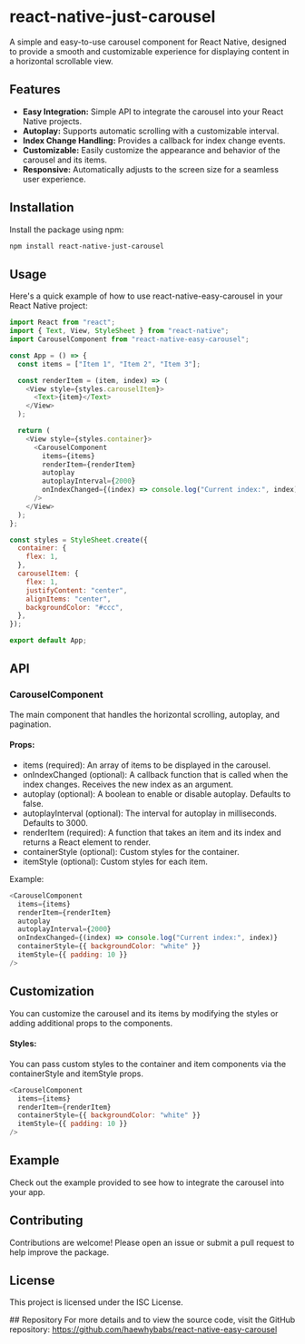 # react-native-just-carousel

A simple and easy-to-use carousel component for React Native, designed to provide a smooth and customizable experience for displaying content in a horizontal scrollable view.

## Features

- **Easy Integration:** Simple API to integrate the carousel into your React Native projects.
- **Autoplay:** Supports automatic scrolling with a customizable interval.
- **Index Change Handling:** Provides a callback for index change events.
- **Customizable:** Easily customize the appearance and behavior of the carousel and its items.
- **Responsive:** Automatically adjusts to the screen size for a seamless user experience.

## Installation

Install the package using npm:

```bash
npm install react-native-just-carousel
```

## Usage

Here's a quick example of how to use react-native-easy-carousel in your React Native project:

```javascript
import React from "react";
import { Text, View, StyleSheet } from "react-native";
import CarouselComponent from "react-native-easy-carousel";

const App = () => {
  const items = ["Item 1", "Item 2", "Item 3"];

  const renderItem = (item, index) => (
    <View style={styles.carouselItem}>
      <Text>{item}</Text>
    </View>
  );

  return (
    <View style={styles.container}>
      <CarouselComponent
        items={items}
        renderItem={renderItem}
        autoplay
        autoplayInterval={2000}
        onIndexChanged={(index) => console.log("Current index:", index)}
      />
    </View>
  );
};

const styles = StyleSheet.create({
  container: {
    flex: 1,
  },
  carouselItem: {
    flex: 1,
    justifyContent: "center",
    alignItems: "center",
    backgroundColor: "#ccc",
  },
});

export default App;
```

## API

### CarouselComponent

The main component that handles the horizontal scrolling, autoplay, and pagination.

#### Props:

- items (required): An array of items to be displayed in the carousel.
- onIndexChanged (optional): A callback function that is called when the index changes. Receives the new index as an argument.
- autoplay (optional): A boolean to enable or disable autoplay. Defaults to false.
- autoplayInterval (optional): The interval for autoplay in milliseconds. Defaults to 3000.
- renderItem (required): A function that takes an item and its index and returns a React element to render.
- containerStyle (optional): Custom styles for the container.
- itemStyle (optional): Custom styles for each item.

Example:

```javascript
<CarouselComponent
  items={items}
  renderItem={renderItem}
  autoplay
  autoplayInterval={2000}
  onIndexChanged={(index) => console.log("Current index:", index)}
  containerStyle={{ backgroundColor: "white" }}
  itemStyle={{ padding: 10 }}
/>
```

## Customization

You can customize the carousel and its items by modifying the styles or adding additional props to the components.

#### Styles:

You can pass custom styles to the container and item components via the containerStyle and itemStyle props.

```javascript
<CarouselComponent
  items={items}
  renderItem={renderItem}
  containerStyle={{ backgroundColor: "white" }}
  itemStyle={{ padding: 10 }}
/>
```

## Example

Check out the example provided to see how to integrate the carousel into your app.

## Contributing

Contributions are welcome! Please open an issue or submit a pull request to help improve the package.

## License

This project is licensed under the ISC License.

## Repository
For more details and to view the source code, visit the GitHub repository: https://github.com/haewhybabs/react-native-easy-carousel
